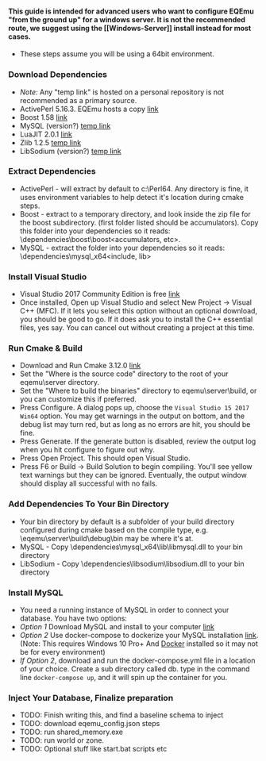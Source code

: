 #### This guide is intended for advanced users who want to configure EQEmu "from the ground up" for a windows server. It is not the recommended route, we suggest using the [[Windows-Server]] install instead for most cases.

* These steps assume you will be using a 64bit environment.

### Download Dependencies

* *Note:* Any "temp link" is hosted on a personal repository is not recommended as a primary source.
* ActivePerl 5.16.3. EQEmu hosts a copy [link](https://raw.githubusercontent.com/EQEmu/eqemu.github.com/master/downloads/ActivePerl-5.16.3.1604-MSWin32-x64-298023.msi)
* Boost 1.58 [link](https://sourceforge.net/projects/boost/files/boost/1.58.0/boost_1_58_0.zip/download)
* MySQL (version?) [temp link](https://github.com/xackery/eqemu/releases/download/v0.02/mysql_x64.zip)
* LuaJIT 2.0.1 [link](http://luajit.org/download.html)
* Zlib 1.2.5 [temp link](https://github.com/xackery/eqemu/releases/download/v0.02/zlib_x64.zip)
* LibSodium (version?) [temp link](https://github.com/xackery/eqemu/releases/download/v0.02/libsodium.zip)

### Extract Dependencies

* ActivePerl - will extract by default to c:\Perl64. Any directory is fine, it uses environment variables to help detect it's location during cmake steps. 
* Boost - extract to a temporary directory, and look inside the zip file for the boost subdirectory. (first folder listed should be accumulators). Copy this folder into your dependencies so it reads: \dependencies\boost\boost\<accumulators, etc>.
* MySQL - extract the folder into your dependencies so it reads: \dependencies\mysql_x64\<include, lib>

### Install Visual Studio

* Visual Studio 2017 Community Edition is free [link](https://visualstudio.microsoft.com/downloads/)
* Once installed, Open up Visual Studio and select New Project -> Visual C++ (MFC). If it lets you select this option without an optional download, you should be good to go. If it does ask you to install the C++ essential files, yes say. You can cancel out without creating a project at this time.

### Run Cmake & Build

* Download and Run Cmake 3.12.0 [link](https://cmake.org/download/)
* Set the "Where is the source code" directory to the root of your eqemu\server directory.
* Set the "Where to build the binaries" directory to eqemu\server\build, or you can customize this if preferred.
* Press Configure. A dialog pops up, choose the `Visual Studio 15 2017 Win64` option. You may get warnings in the output on bottom, and the debug list may turn red, but as long as no errors are hit, you should be fine.
* Press Generate. If the generate button is disabled, review the output log when you hit configure to figure out why.
* Press Open Project. This should open Visual Studio.
* Press F6 or Build -> Build Solution to begin compiling. You'll see yellow text warnings but they can be ignored. Eventually, the output window should display all successful with no fails.

### Add Dependencies To Your Bin Directory

* Your bin directory by default is a subfolder of your build directory configured during cmake based on the compile type, e.g. \eqemu\server\build\debug\bin may be where it's at.
* MySQL - Copy \dependencies\mysql_x64\lib\libmysql.dll to your bin directory
* LibSodium - Copy \dependencies\libsodium\libsodium.dll to your bin directory

### Install MySQL

* You need a running instance of MySQL in order to connect your database. You have two options:
* *Option 1* Download MySQL and install to your computer [link](https://www.mysql.com/downloads/)
* *Option 2* Use docker-compose to dockerize your MySQL installation [link](https://gist.github.com/xackery/d93e05825b2db74425086bde617ac635). (Note: This requires Windows 10 Pro+ And [Docker](https://store.docker.com/editions/community/docker-ce-desktop-windows) installed so it may not be for every environment)
* *If Option 2*, download and run the docker-compose.yml file in a location of your choice. Create a sub directory called db. type in the command line `docker-compose up`, and it will spin up the container for you.

### Inject Your Database, Finalize preparation

* TODO: Finish writing this, and find a baseline schema to inject
* TODO: download eqemu_config.json steps
* TODO: run shared_memory.exe
* TODO: run world or zone.
* TODO: Optional stuff like start.bat scripts etc

